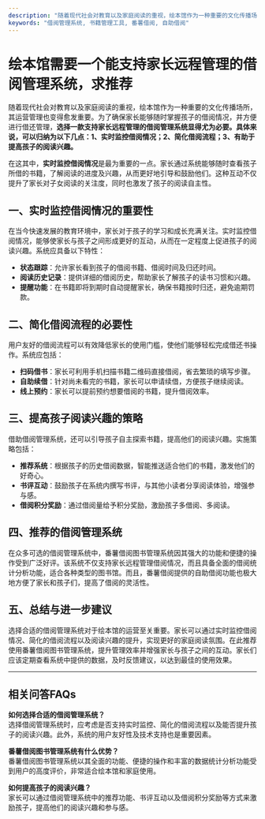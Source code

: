```yaml
---
description: "随着现代社会对教育以及家庭阅读的重视，绘本馆作为一种重要的文化传播场所，其运营管理也变得愈发重要。为了确保家长能够随时掌握孩子的借阅情况，并方便进行借还管理，**选择一款支持家长远程管理的借阅管理系统显得尤为必要。具体来说，可以归纳为以下几点：1、实时监控借阅情况；2、简化借阅流程；3、有助于提高孩子的阅读兴趣。**"
keywords: "借阅管理系统, 书籍管理工具, 番薯借阅, 自助借阅"
---
```

# 绘本馆需要一个能支持家长远程管理的借阅管理系统，求推荐

随着现代社会对教育以及家庭阅读的重视，绘本馆作为一种重要的文化传播场所，其运营管理也变得愈发重要。为了确保家长能够随时掌握孩子的借阅情况，并方便进行借还管理，**选择一款支持家长远程管理的借阅管理系统显得尤为必要。具体来说，可以归纳为以下几点：1、实时监控借阅情况；2、简化借阅流程；3、有助于提高孩子的阅读兴趣。**

在这其中，**实时监控借阅情况**是最为重要的一点。家长通过系统能够随时查看孩子所借的书籍，了解阅读的进度及兴趣，从而更好地引导和鼓励他们。这种互动不仅提升了家长对子女阅读的关注度，同时也激发了孩子的阅读自主性。

## 一、实时监控借阅情况的重要性

在当今快速发展的教育环境中，家长对于孩子的学习和成长充满关注。实时监控借阅情况，能够使家长与孩子之间形成更好的互动，从而在一定程度上促进孩子的阅读兴趣。系统应具备以下特性：

- **状态跟踪**：允许家长看到孩子的借阅书籍、借阅时间及归还时间。
- **阅读历史记录**：提供详细的借阅历史，帮助家长了解孩子的读书习惯和兴趣。
- **提醒功能**：在书籍即将到期时自动提醒家长，确保书籍按时归还，避免逾期罚款。

## 二、简化借阅流程的必要性

用户友好的借阅流程可以有效降低家长的使用门槛，使他们能够轻松完成借还书操作。系统应包括：

- **扫码借书**：家长可利用手机扫描书籍二维码直接借阅，省去繁琐的填写步骤。
- **自助续借**：针对尚未看完的书籍，家长可以申请续借，方便孩子继续阅读。
- **线上预约**：家长可以提前预约想要借阅的书籍，提升借阅效率。

## 三、提高孩子阅读兴趣的策略

借助借阅管理系统，还可以引导孩子自主探索书籍，提高他们的阅读兴趣。实施策略包括：

- **推荐系统**：根据孩子的历史借阅数据，智能推送适合他们的书籍，激发他们的好奇心。
- **书评互动**：鼓励孩子在系统内撰写书评，与其他小读者分享阅读体验，增强参与感。
- **借阅积分奖励**：通过借阅量给予积分奖励，激励孩子多借阅、多阅读。

## 四、推荐的借阅管理系统

在众多可选的借阅管理系统中，番薯借阅图书管理系统因其强大的功能和便捷的操作受到广泛好评。该系统不仅支持家长远程管理借阅情况，而且具备全面的借阅统计分析功能，适合各种类型的图书馆。而且，番薯借阅提供的自助借阅功能也极大地方便了家长和孩子们，提高了借阅的灵活性。

## 五、总结与进一步建议

选择合适的借阅管理系统对于绘本馆的运营至关重要。家长可以通过实时监控借阅情况、简化的借阅流程以及阅读兴趣的提升，实现更好的家庭阅读氛围。在此推荐使用番薯借阅图书管理系统，提升管理效率并增强家长与孩子之间的互动。家长们应该定期查看系统中提供的数据，及时反馈建议，以达到最佳的使用效果。

---

## 相关问答FAQs

**如何选择合适的借阅管理系统？**  
选择借阅管理系统时，应考虑是否支持实时监控、简化的借阅流程以及能否提升孩子的阅读兴趣。此外，系统的用户友好性及技术支持也是重要因素。

**番薯借阅图书管理系统有什么优势？**  
番薯借阅图书管理系统以其全面的功能、便捷的操作和丰富的数据统计分析功能受到用户的高度评价，非常适合绘本馆和家庭使用。

**如何提高孩子的阅读兴趣？**  
家长可以通过借阅管理系统中的推荐功能、书评互动以及借阅积分奖励等方式来激励孩子，提高他们的阅读兴趣和参与感。
